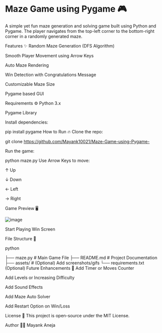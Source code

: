 # Maze Game using Pygame 🎮
A simple yet fun maze generation and solving game built using Python and Pygame. The player navigates from the top-left corner to the bottom-right corner in a randomly generated maze.

Features ✨
Random Maze Generation (DFS Algorithm)

Smooth Player Movement using Arrow Keys

Auto Maze Rendering

Win Detection with Congratulations Message

Customizable Maze Size

Pygame based GUI


Requirements ⚙️
Python 3.x

Pygame Library

Install dependencies:

pip install pygame
How to Run 🔥
Clone the repo:

git clone https://github.com/Mayank10021/Maze-Game-using-Pygame-

Run the game:

python maze.py
Use Arrow Keys to move:

↑ Up

↓ Down

← Left

→ Right

Game Preview 🖥️

![image](https://github.com/user-attachments/assets/4a3a1870-c721-4d95-a158-1d76c6ecff61)

Start	Playing	Win Screen

File Structure 📂

python

├── maze.py         # Main Game File
├── README.md       # Project Documentation
├── assets/         # (Optional) Add screenshots/gifs
└── requirements.txt (Optional)
Future Enhancements 🚀
Add Timer or Moves Counter

Add Levels or Increasing Difficulty

Add Sound Effects

Add Maze Auto Solver

Add Restart Option on Win/Loss

License 📜
This project is open-source under the MIT License.

Author 🙋‍♂️
Mayank Aneja

